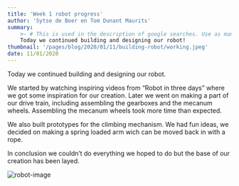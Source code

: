 ```yaml
---
title: 'Week 1 robot progress'
author: 'Sytse de Boer en Tom Dunant Maurits'
summary:
    >- # This is used in the description of google searches. Use as many keywords as possible.
    Today we continued building and designing our robot!
thumbnail: '/pages/blog/2020/01/11/building-robot/working.jpeg'
date: 11/01/2020
---
```


Today we continued building and designing our robot.

We started by watching inspiring videos from “Robot in three days” where we got some inspiration for our creation. Later we went on making a part of our drive train, including assembling the gearboxes and the mecanum wheels. Assembling the mecanum wheels took more time than expected.

We also built prototypes for the climbing mechanism. We had fun ideas, we decided on making a spring loaded arm wich can be moved back in with a rope.

In conclusion we couldn’t do everything we hoped to do but the base of our creation has been layed.

![robot-image]

[robot-image]: /pages/blog/2020/01/11/building-robot/working.jpeg
